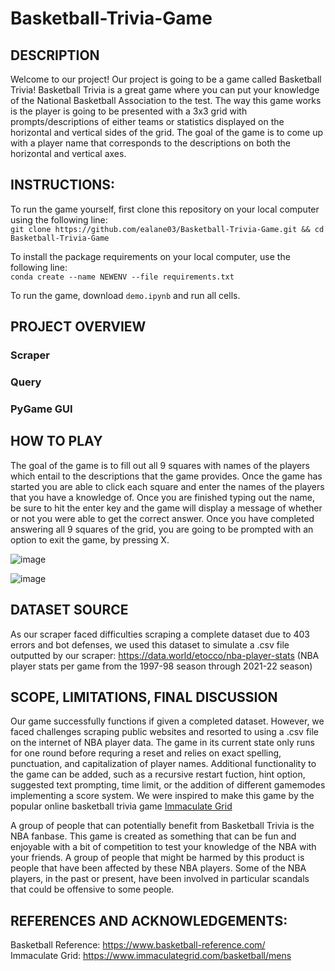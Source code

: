 # __Basketball-Trivia-Game__

## DESCRIPTION
Welcome to our project! Our project is going to be a game called Basketball Trivia! Basketball Trivia is a great game where you can put your knowledge of the National Basketball Association to the test. The way this game works is the player is going to be presented with a 3x3 grid with prompts/descriptions of either teams or statistics displayed on the horizontal and vertical sides of the grid. The goal of the game is to come up with a player name that corresponds to the descriptions on both the horizontal and vertical axes. 

## INSTRUCTIONS:
To run the game yourself, first clone this repository on your local computer using the following line:  
`git clone https://github.com/ealane03/Basketball-Trivia-Game.git && cd Basketball-Trivia-Game`

To install the package requirements on your local computer, use the following line:  
`conda create --name NEWENV --file requirements.txt`

To run the game, download `demo.ipynb` and run all cells.

## PROJECT OVERVIEW

### Scraper
### Query
### PyGame GUI

## HOW TO PLAY
The goal of the game is to fill out all 9 squares with names of the players which entail to the descriptions that the game provides. Once the game has started you are able to click each square and enter the names of the players that you have a knowledge of. Once you are finished typing out the name, be sure to hit the enter key and the game will display a message of whether or not you were able to get the correct answer. Once you have completed answering all 9 squares of the grid, you are going to be prompted with an option to exit the game, by pressing X. 

![image](https://github.com/ealane03/Basketball-Trivia-Game/assets/146393991/f0735f5d-9536-402f-90cf-1a81b0f692db)

![image](https://github.com/ealane03/Basketball-Trivia-Game/assets/146393991/5794999c-adc4-4200-94c6-3af7c475a4e0)

## DATASET SOURCE
As our scraper faced difficulties scraping a complete dataset due to 403 errors and bot defenses, we used this dataset to simulate a .csv file outputted by our scraper: https://data.world/etocco/nba-player-stats (NBA player stats per game from the 1997-98 season through 2021-22 season)

## SCOPE, LIMITATIONS,  FINAL DISCUSSION
Our game successfully functions if given a completed dataset. However, we faced challenges scraping public websites and resorted to using a .csv file on the internet of NBA player data. The game in its current state only runs for one round before requring a reset and relies on exact spelling, punctuation, and capitalization of player names. Additional functionality to the game can be added, such as a recursive restart fuction, hint option, suggested text prompting, time limit, or the addition of different gamemodes implementing a score system. We were inspired to make this game by the popular online basketball trivia game [Immaculate Grid]([https://website-name.com](https://www.immaculategrid.com/basketball/mens))

A group of people that can potentially benefit from Basketball Trivia is the NBA fanbase. This game is created as something that can be fun and enjoyable with a bit of competition to test your knowledge of the NBA with your friends. A group of people that might be harmed by this product is people that have been affected by these NBA players. Some of the NBA players, in the past or present, have been involved in particular scandals that could be offensive to some people.

## REFERENCES AND ACKNOWLEDGEMENTS: 
Basketball Reference: https://www.basketball-reference.com/  
Immaculate Grid: https://www.immaculategrid.com/basketball/mens

